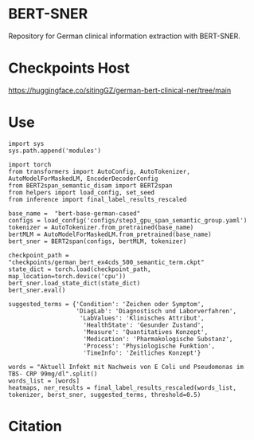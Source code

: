 # BERT-SNER
Repository for German clinical information extraction with BERT-SNER.

# Checkpoints Host
https://huggingface.co/sitingGZ/german-bert-clinical-ner/tree/main

# Use
    import sys
    sys.path.append('modules')
    
    import torch
    from transformers import AutoConfig, AutoTokenizer, AutoModelForMaskedLM, EncoderDecoderConfig
    from BERT2span_semantic_disam import BERT2span
    from helpers import load_config, set_seed
    from inference import final_label_results_rescaled

    base_name =  "bert-base-german-cased"
    configs = load_config('configs/step3_gpu_span_semantic_group.yaml')
    tokenizer = AutoTokenizer.from_pretrained(base_name)
    bertMLM = AutoModelForMaskedLM.from_pretrained(base_name)
    bert_sner = BERT2span(configs, bertMLM, tokenizer)
    
    checkpoint_path = "checkpoints/german_bert_ex4cds_500_semantic_term.ckpt"
    state_dict = torch.load(checkpoint_path, map_location=torch.device('cpu'))
    bert_sner.load_state_dict(state_dict)
    bert_sner.eval()
    
    suggested_terms = {'Condition': 'Zeichen oder Symptom',
                       'DiagLab': 'Diagnostisch und Laborverfahren',
                        'LabValues': 'Klinisches Attribut',
                         'HealthState': 'Gesunder Zustand',
                         'Measure': 'Quantitatives Konzept',
                         'Medication': 'Pharmakologische Substanz',
                         'Process': 'Physiologische Funktion',
                         'TimeInfo': 'Zeitliches Konzept'}

    words = "Aktuell Infekt mit Nachweis von E Coli und Pseudomonas im TBS- CRP 99mg/dl".split()
    words_list = [words]
    heatmaps, ner_results = final_label_results_rescaled(words_list, tokenizer, berst_sner, suggested_terms, threshold=0.5)
    
    
    

    
    
    

# Citation
